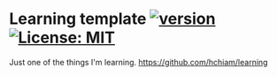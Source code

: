 # Learning template [![version](https://img.shields.io/github/release/hchiam/learning-template)](https://github.com/hchiam/learning-template/releases) [![License: MIT](https://img.shields.io/badge/License-MIT-yellow.svg)](https://github.com/hchiam/learning-template/blob/master/LICENSE)

Just one of the things I'm learning. <https://github.com/hchiam/learning>

